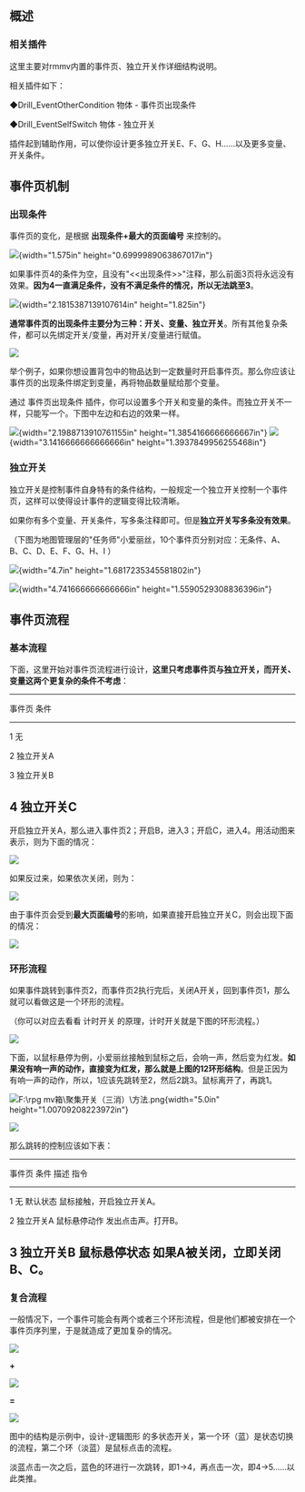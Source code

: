 ## 概述

### 相关插件

这里主要对rmmv内置的事件页、独立开关作详细结构说明。

相关插件如下：

◆Drill_EventOtherCondition 物体 - 事件页出现条件

◆Drill_EventSelfSwitch 物体 - 独立开关

插件起到辅助作用，可以使你设计更多独立开关E、F、G、H......以及更多变量、开关条件。

## 事件页机制

### 出现条件

事件页的变化，是根据 **出现条件+最大的页面编号** 来控制的。

![](media/image1.png){width="1.575in" height="0.6999989063867017in"}

如果事件页4的条件为空，且没有"\<\<出现条件>\>"注释，那么前面3页将永远没有效果。**因为4一直满足条件，没有不满足条件的情况，所以无法跳至3**。

![](media/image2.png){width="2.1815387139107614in" height="1.825in"}

**通常事件页的出现条件主要分为三种：开关、变量、独立开关**。所有其他复杂条件，都可以先绑定开关/变量，再对开关/变量进行赋值。

![](media/image3.emf)

举个例子，如果你想设置背包中的物品达到一定数量时开启事件页。那么你应该让事件页的出现条件绑定到变量，再将物品数量赋给那个变量。

通过 事件页出现条件
插件，你可以设置多个开关和变量的条件。而独立开关不一样，只能写一个。下图中左边和右边的效果一样。

![](media/image4.png){width="2.1988713910761155in"
height="1.3854166666666667in"}
![](media/image5.png){width="3.1416666666666666in"
height="1.3937849956255468in"}

### 独立开关

独立开关是控制事件自身特有的条件结构，一般规定一个独立开关控制一个事件页，这样可以使得设计事件的逻辑变得比较清晰。

如果你有多个变量、开关条件，写多条注释即可。但是**独立开关写多条没有效果**。

（下图为地图管理层的"任务师"小爱丽丝，10个事件页分别对应：无条件、A、B、C、D、E、F、G、H、I
）

![](media/image6.png){width="4.7in" height="1.6817235345581802in"}

![](media/image7.png){width="4.741666666666666in"
height="1.5590529308836396in"}

## 事件页流程

### 基本流程

下面，这里开始对事件页流程进行设计，**这里只考虑事件页与独立开关，而开关、变量这两个更复杂的条件不考虑**：

  -----------------------------------------------------------------------
  事件页                           条件
  -------------------------------- --------------------------------------
  1                                无

  2                                独立开关A

  3                                独立开关B

  4                                独立开关C
  -----------------------------------------------------------------------

开启独立开关A，那么进入事件页2；开启B，进入3；开启C，进入4。用活动图来表示，则为下面的情况：

![](media/image8.emf)

如果反过来，如果依次关闭，则为：

![](media/image9.emf)

由于事件页会受到**最大页面编号**的影响，如果直接开启独立开关C，则会出现下面的情况：

![](media/image10.emf)

### 环形流程

如果事件跳转到事件页2，而事件页2执行完后，关闭A开关，回到事件页1，那么就可以看做这是一个环形的流程。

（你可以对应去看看 计时开关 的原理，计时开关就是下图的环形流程。）

![](media/image11.emf)

下面，以鼠标悬停为例，小爱丽丝接触到鼠标之后，会响一声，然后变为红发。**如果没有响一声的动作，直接变为红发，那么就是上图的12环形结构**。但是正因为有响一声的动作，所以，1应该先跳转至2，然后2跳3。鼠标离开了，再跳1。

![F:\\rpg
mv箱\\聚集开关（三消）\\方法.png](media/image12.png){width="5.0in"
height="1.00709208223972in"}

![](media/image13.emf)

那么跳转的控制应该如下表：

  ---------------------------------------------------------------------------
  事件页       条件           描述              指令
  ------------ -------------- ----------------- -----------------------------
  1            无             默认状态          鼠标接触，开启独立开关A。

  2            独立开关A      鼠标悬停动作      发出点击声。打开B。

  3            独立开关B      鼠标悬停状态      如果A被关闭，立即关闭B、C。
  ---------------------------------------------------------------------------

### 复合流程

一般情况下，一个事件可能会有两个或者三个环形流程，但是他们都被安排在一个事件页序列里，于是就造成了更加复杂的情况。

![](media/image14.emf)

**+**

![](media/image15.emf)

**=**

![](media/image16.emf)

图中的结构是示例中，设计-逻辑图形
的多状态开关，第一个环（蓝）是状态切换的流程，第二个环（淡蓝）是鼠标点击的流程。

淡蓝点击一次之后，蓝色的环进行一次跳转，即1-\>4，再点击一次，即4-\>5......以此类推。
